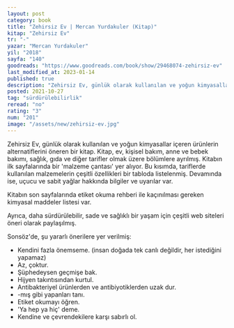 ```yaml
---
layout: post
category: book
title: "Zehirsiz Ev | Mercan Yurdakuler (Kitap)"
kitap: "Zehirsiz Ev"
tr: "-"
yazar: "Mercan Yurdakuler"
yil: "2018"
sayfa: "140"
goodreads: "https://www.goodreads.com/book/show/29468074-zehirsiz-ev"
last_modified_at: 2023-01-14
published: true
description: "Zehirsiz Ev, günlük olarak kullanılan ve yoğun kimyasallar içeren ürünlerin alternatiflerini öneren bir kitap."
posted: 2021-10-27
tag: "sürdürülebilirlik"
reread: "no"
rating: "3"
num: "201"
image: "/assets/new/zehirsiz-ev.jpg"
---
```


Zehirsiz Ev, günlük olarak kullanılan ve yoğun kimyasallar içeren ürünlerin alternatiflerini öneren bir kitap. Kitap, ev, kişisel bakım, anne ve bebek bakımı, sağlık, gıda ve diğer tarifler olmak üzere bölümlere ayrılmış. Kitabın ilk sayfalarında bir 'malzeme çantası' yer alıyor. Bu kısımda, tariflerde kullanılan malzemelerin çeşitli özellikleri bir tabloda listelenmiş. Devamında ise, uçucu ve sabit yağlar hakkında bilgiler ve uyarılar var.

Kitabın son sayfalarında etiket okuma rehberi ile kaçınılması gereken kimyasal maddeler listesi var.

Ayrıca, daha sürdürülebilir, sade ve sağlıklı bir yaşam için çeşitli web siteleri öneri olarak paylaşılmış.

Sonsöz'de, şu yararlı önerilere yer verilmiş:

- Kendini fazla önemseme. (insan doğada tek canlı değildir, her istediğini yapamaz)
- Az, çoktur.
- Şüphedeysen geçmişe bak.
- Hijyen takıntısından kurtul.
- Antibakteriyel ürünlerden ve antibiyotiklerden uzak dur.
- -mış gibi yapanları tanı.
- Etiket okumayı öğren.
- 'Ya hep ya hiç' deme.
- Kendine ve çevrendekilere karşı sabırlı ol.
